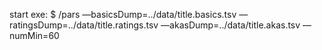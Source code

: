 
start exe:
    $ /pars —basicsDump=../data/title.basics.tsv —ratingsDump=../data/title.ratings.tsv —akasDump=../data/title.akas.tsv —numMin=60